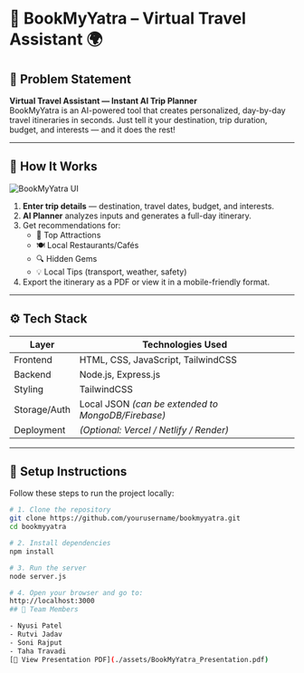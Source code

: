 # 🧳 BookMyYatra – Virtual Travel Assistant 🌍

## 📝 Problem Statement

**Virtual Travel Assistant — Instant AI Trip Planner**  
BookMyYatra is an AI-powered tool that creates personalized, day-by-day travel itineraries in seconds. Just tell it your destination, trip duration, budget, and interests — and it does the rest!

---

## 📸 How It Works

![BookMyYatra UI](./images/screenshot.png)

1. **Enter trip details** — destination, travel dates, budget, and interests.
2. **AI Planner** analyzes inputs and generates a full-day itinerary.
3. Get recommendations for:
   - 🌟 Top Attractions
   - 🍽️ Local Restaurants/Cafés
   - 🔍 Hidden Gems
   - 💡 Local Tips (transport, weather, safety)
4. Export the itinerary as a PDF or view it in a mobile-friendly format.

---

## ⚙️ Tech Stack

| Layer        | Technologies Used                   |
|--------------|--------------------------------------|
| Frontend     | HTML, CSS, JavaScript, TailwindCSS  |
| Backend      | Node.js, Express.js                 |
| Styling      | TailwindCSS                         |
| Storage/Auth | Local JSON *(can be extended to MongoDB/Firebase)* |
| Deployment   | *(Optional: Vercel / Netlify / Render)* |

---

## 🚀 Setup Instructions

Follow these steps to run the project locally:

```bash
# 1. Clone the repository
git clone https://github.com/yourusername/bookmyyatra.git
cd bookmyyatra

# 2. Install dependencies
npm install

# 3. Run the server
node server.js

# 4. Open your browser and go to:
http://localhost:3000
## 👥 Team Members

- Nyusi Patel  
- Rutvi Jadav  
- Soni Rajput  
- Taha Travadi
[📄 View Presentation PDF](./assets/BookMyYatra_Presentation.pdf)
